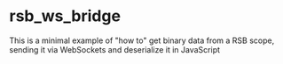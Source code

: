 # rsb_ws_bridge

This is a minimal example of "how to" get binary data from a RSB scope, sending it via WebSockets and deserialize it in JavaScript
